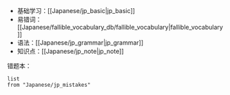 * 基础学习：[[Japanese/jp_basic|jp_basic]]
* 易错词：[[Japanese/fallible_vocabulary_db/fallible_vocabulary|fallible_vocabulary]]
* 语法：[[Japanese/jp_grammar|jp_grammar]]
* 知识点：[[Japanese/jp_note|jp_note]]

错题本：

```dataview
list
from "Japanese/jp_mistakes"
```
